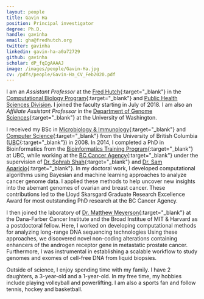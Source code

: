 ```yaml
---
layout: people
title: Gavin Ha
position: Principal investigator
degree: Ph.D.
handle: gavinha
email: gha@fredhutch.org
twitter: gavinha
linkedin: gavin-ha-a0a72729
github: gavinha
scholar: dP_fqIgAAAAJ
image: /images/people/Gavin-Ha.jpg
cv: /pdfs/people/Gavin-Ha_CV_Feb2020.pdf
---
```


I am an *Assistant Professor* at the [Fred Hutch](http://www.fredhutch.org/){:target="_blank"} in the [Computational Biology Program](http://www.fredhutch.org/en/labs/phs/projects/herbold-computational-biology-program.html){:target="_blank"} and [Public Health Sciences Division](https://www.fredhutch.org/en/labs/phs.html). I joined the faculty starting in July of 2018. I am also an *Affiliate Assistant Professor* in the [Department of Genome Sciences](http://www.gs.washington.edu/){:target="_blank"} at the University of Washington.

I received my BSc in [Microbiology & Immunology](https://www.microbiology.ubc.ca/){:target="_blank"} and [Computer Science](https://www.cs.ubc.ca/){:target="_blank"} from the University of British Columbia ([UBC](https://www.ubc.ca/){:target="_blank"}) in 2008. In 2014, I completed a PhD in Bioinformatics from the [Bioinformatics Training Program](http://www.bioinformatics.ubc.ca/){:target="_blank"} at UBC, while working at the [BC Cancer Agency](http://www.bccrc.ca/){:target="_blank"} under the supervision of [Dr. Sohrab Shah](http://shahlab.ca/){:target="_blank"} and [Dr. Sam Aparicio](http://molonc.bccrc.ca/aparicio-lab/){:target="_blank"}. In my doctoral work, I developed computational algorithms using Bayesian and machine learning approaches to analyze cancer genome data. I applied these methods to help uncover new insights into the aberrant genomes of ovarian and breast cancer. These contributions led to the Lloyd Skarsgard Graduate Research Excellence Award for most outstanding PhD research at the BC Cancer Agency. 

I then joined the laboratory of [Dr. Matthew Meyerson](http://meyersonlab.dana-farber.org/){:target="_blank"} at the Dana-Farber Cancer Institute and the Broad Institue of MIT & Harvard as a postdoctoral fellow. Here, I worked on developing computational methods for analyzing long-range DNA sequencing technologies Using these approaches, we discovered novel non-coding alterations containing enhancers of the androgen receptor gene in metastatic prostate cancer. Furthermore, I was instrumental in establishing a scalable workflow to study genomes and exomes of cell-free DNA from liquid biopsies. 

Outside of science, I enjoy spending time with my family. I have 2 daughters, a 3-year-old and a 1-year-old. In my free time, my hobbies include playing volleyball and powerlifting. I am also a sports fan and follow tennis, hockey and basketball.


